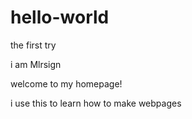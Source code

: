 # hello-world
the first try

i am Mlrsign

welcome to my homepage!

i use this to learn how to make webpages
